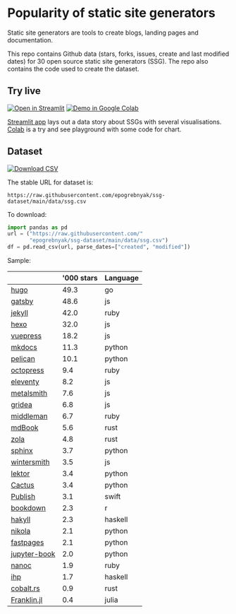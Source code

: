 # Popularity of static site generators

Static site generators are tools to create blogs, landing pages and documentation.

This repo contains Github data (stars, forks, issues, create and last modified dates) for 30 open source static site generators (SSG). The repo also contains the code used to create the dataset. 


## Try live

[![Open in Streamlit](https://static.streamlit.io/badges/streamlit_badge_black_white.svg)][st]
[![Demo in Google Colab](https://img.shields.io/badge/colab-open-orange)][colab]

[Streamlit app][st] lays out a data story about SSGs with several visualisations. 
[Colab][colab] is a try and see playground with some code for chart.

[st]: https://share.streamlit.io/epogrebnyak/ssg-dataset/main
[colab]: https://colab.research.google.com/drive/1041e6yOyVRty5lirnbZOAU1zJ3TN77ta


## Dataset

[![Download CSV](https://img.shields.io/badge/download-csv-brightgreen)]({url_csv})

The stable URL for dataset is:

```
https://raw.githubusercontent.com/epogrebnyak/ssg-dataset/main/data/ssg.csv
```

To download:

```python
import pandas as pd
url = ("https://raw.githubusercontent.com/"
       "epogrebnyak/ssg-dataset/main/data/ssg.csv")
df = pd.read_csv(url, parse_dates=["created", "modified"])
```

Sample:

|                                                                  |   '000 stars | Language   |
|------------------------------------------------------------------|--------------|------------|
| [hugo](https://github.com/gohugoio/hugo/)                        |         49.3 | go         |
| [gatsby](https://github.com/gatsbyjs/gatsby/)                    |         48.6 | js         |
| [jekyll](https://github.com/jekyll/jekyll/)                      |         42.0 | ruby       |
| [hexo](https://github.com/hexojs/hexo/)                          |         32.0 | js         |
| [vuepress](https://github.com/vuejs/vuepress/)                   |         18.2 | js         |
| [mkdocs](https://github.com/mkdocs/mkdocs/)                      |         11.3 | python     |
| [pelican](https://github.com/getpelican/pelican/)                |         10.1 | python     |
| [octopress](https://github.com/imathis/octopress/)               |          9.4 | ruby       |
| [eleventy](https://github.com/11ty/eleventy/)                    |          8.2 | js         |
| [metalsmith](https://github.com/segmentio/metalsmith/)           |          7.6 | js         |
| [gridea](https://github.com/getgridea/gridea/)                   |          6.8 | js         |
| [middleman](https://github.com/middleman/middleman/)             |          6.7 | ruby       |
| [mdBook](https://github.com/rust-lang/mdBook/)                   |          5.6 | rust       |
| [zola](https://github.com/getzola/zola/)                         |          4.8 | rust       |
| [sphinx](https://github.com/sphinx-doc/sphinx/)                  |          3.7 | python     |
| [wintersmith](https://github.com/jnordberg/wintersmith/)         |          3.5 | js         |
| [lektor](https://github.com/lektor/lektor/)                      |          3.4 | python     |
| [Cactus](https://github.com/eudicots/Cactus/)                    |          3.4 | python     |
| [Publish](https://github.com/JohnSundell/Publish/)               |          3.1 | swift      |
| [bookdown](https://github.com/rstudio/bookdown/)                 |          2.3 | r          |
| [hakyll](https://github.com/jaspervdj/hakyll/)                   |          2.3 | haskell    |
| [nikola](https://github.com/getnikola/nikola/)                   |          2.1 | python     |
| [fastpages](https://github.com/fastai/fastpages/)                |          2.1 | python     |
| [jupyter-book](https://github.com/executablebooks/jupyter-book/) |          2.0 | python     |
| [nanoc](https://github.com/nanoc/nanoc/)                         |          1.9 | ruby       |
| [ihp](https://github.com/digitallyinduced/ihp/)                  |          1.7 | haskell    |
| [cobalt.rs](https://github.com/cobalt-org/cobalt.rs/)            |          0.9 | rust       |
| [Franklin.jl](https://github.com/tlienart/Franklin.jl/)          |          0.4 | julia      |
